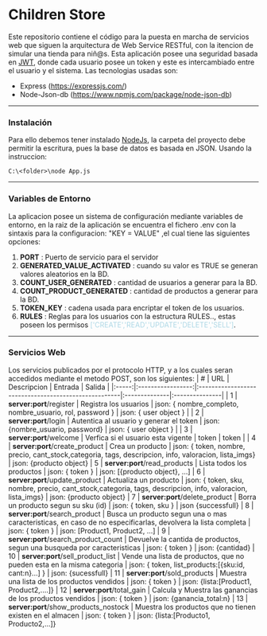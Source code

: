 # Children Store
   Este repositorio contiene el código para la puesta en marcha de servicios web que siguen la arquitectura de Web Service RESTful, con la itencion de simular una
tienda para niñ@s. Esta aplicación posee una seguridad basada en [JWT](https://jwt.io/), donde cada usuario
posee un token y este es intercambiado entre el usuario y el sistema. Las tecnologias usadas son:
* Express (https://expressjs.com/)
* Node-Json-db (https://www.npmjs.com/package/node-json-db)
---
### Instalación

Para ello debemos tener instalado [NodeJs](https://nodejs.org/en), la carpeta del proyecto debe permitir 
la escritura, pues la base de datos es basada en JSON. Usando la instruccion:

    C:\<folder>\node App.js 
---
### Variables de Entorno

La aplicacion posee un sistema de configuración mediante variables de entorno, en la raiz de la aplicación
se encuentra el fichero .env con la sintaxis para la configuracion: "KEY = VALUE" ,el cual tiene las siguientes opciones:

1. <span style="font-weight:bold">PORT</span> : Puerto de servicio para el servidor 
2. <span style="font-weight:bold">GENERATED_VALUE_ACTIVATED</span> : cuando su valor es TRUE se generan valores aleatorios en la BD.
3. <span style="font-weight:bold">COUNT_USER_GENERATED</span> : cantidad de usuarios a generar para la BD.
4. <span style="font-weight:bold">COUNT_PRODUCT_GENERATED</span> : cantidad de productos a generar para la BD.
5. <span style="font-weight:bold">TOKEN_KEY</span> : cadena usada para encriptar el token de los usuarios.
6. <span style="font-weight:bold">RULES</span> : Reglas para los usuarios con la estructura RULES.<ROL>.<ELEMENTO>, estas poseen los permisos <span style="color:lightblue">['CREATE','READ','UPDATE','DELETE','SELL']</span>.
---
### Servicios Web

Los servicios publicados por el protocolo HTTP, y a los cuales seran accedidos mediante el metodo POST, son los siguientes:
|   #   | URL               | Descripcion                                          |  Entrada      |  Salida        |
|:-----:|:-----------------:|:-----------------------------------------------------|:--------------|:---------------|
| 1     | <b>server:port</b>/register         | Registra los usuarios   | json: { nombre_completo, nombre_usuario, rol, password }  |   json: { user object }  |
| 2     | <b>server:port</b>/login            | Autentica al usuario y generar el token      | json: {nombre_usuario, password} | json: { user object } |
   | 3     | <b>server:port</b>/welcome          | Verfica si el usuario esta vigente    |  token | token |
   | 4     | <b>server:port</b>/create_product   | Crea un producto    |  json: { token, nombre, precio, cant_stock,categoria, tags, descripcion, info, valoracion, lista_imgs} | json: {producto object}
   | 5     | <b>server:port</b>/read_products   |  Lista todos los productos    |  json: { token } | json: [{producto object}, ...] 
| 6    | <b>server:port</b>/update_product   | Actualiza un producto    |  json: { token, sku, nombre, precio, cant_stock,categoria, tags, descripcion, info, valoracion, lista_imgs} | json: {producto object}
| 7     | <b>server:port</b>/delete_product   |  Borra un producto segun su sku (id)    |  json: { token, sku } | json {successfull}
| 8    | <b>server:port</b>/search_product   |  Busca un producto segun una o mas caracteristicas, en caso de no especificarlas, devolvera la lista completa    |  json: { token } | json: [Product1, Product2, ...]
| 9    | <b>server:port</b>/search_product_count   | Devuelve la cantida de productos, segun una busqueda por caracteristicas    |  json: { token } | json: {cantidad}
| 10    | <b>server:port</b>/sell_product_list   | Vende una lista de productos, que no pueden esta en la misma categoria    |  json: { token, list_products:[{sku:id, cant:n}...] } | json: {sucessfull}
| 11    | <b>server:port</b>/sold_products   | Muestra una lista de los productos vendidos   |  json: { token } | json: {lista:[Product1, Product2,....]}
| 12    | <b>server:port</b>/total_gain   | Calcula y Muestra las ganancias de los productos vendidos   |  json: { token } | json: {ganancia_total:n}
| 13    | <b>server:port</b>/show_products_nostock   | Muestra los productos que no tienen existen en el almacen   |  json: { token } | json: {lista:[Producto1, Producto2,...]}
   
   
   
     
   

